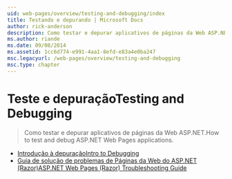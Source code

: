 ```yaml
---
uid: web-pages/overview/testing-and-debugging/index
title: Testando e depurando | Microsoft Docs
author: rick-anderson
description: Como testar e depurar aplicativos de páginas da Web ASP.NET.
ms.author: riande
ms.date: 09/08/2014
ms.assetid: 1cc6d774-e991-4aa1-8efd-e83a4e0ba247
msc.legacyurl: /web-pages/overview/testing-and-debugging
msc.type: chapter
---
```

<a name="testing-and-debugging"></a><span data-ttu-id="b0e99-103">Teste e depuração</span><span class="sxs-lookup"><span data-stu-id="b0e99-103">Testing and Debugging</span></span>
====================
> <span data-ttu-id="b0e99-104">Como testar e depurar aplicativos de páginas da Web ASP.NET.</span><span class="sxs-lookup"><span data-stu-id="b0e99-104">How to test and debug ASP.NET Web Pages applications.</span></span>


- [<span data-ttu-id="b0e99-105">Introdução à depuração</span><span class="sxs-lookup"><span data-stu-id="b0e99-105">Intro to Debugging</span></span>](introduction-to-debugging.md)
- [<span data-ttu-id="b0e99-106">Guia de solução de problemas de Páginas da Web do ASP.NET (Razor)</span><span class="sxs-lookup"><span data-stu-id="b0e99-106">ASP.NET Web Pages (Razor) Troubleshooting Guide</span></span>](aspnet-web-pages-razor-troubleshooting-guide.md)
